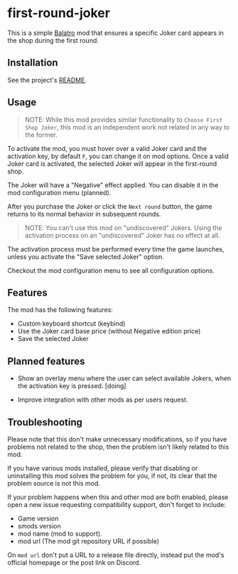 # first-round-joker

This is a simple [Balatro](https://store.steampowered.com/app/2379780) mod
that ensures a specific Joker card appears in the shop during the first round.

## Installation

See the project's [README](../README.md).

## Usage

> NOTE: While this mod provides similar functionality to `Choose First Shop Joker`,
> this mod is an independent work not related in any way to the former.

To activate the mod, you must hover over a valid Joker card and the activation
key, by default `F`, you can change it on mod options.
Once a valid Joker card is activated, the selected Joker will appear in the
first-round shop.

The Joker will have a "Negative" effect applied. You can disable it
in the mod configuration menu (planned).

After you purchase the Joker or click the `Next round` button, the game returns
to its normal behavior in subsequent rounds.

> NOTE: You can't use this mod on "undiscovered" Jokers. Using the activation
> process on an "undiscovered" Joker has no effect at all.

The activation process must be performed every time the game launches, unless
you activate the "Save selected Joker" option.

Checkout the mod configuration menu to see all configuration options.

## Features

The mod has the following features:

- Custom keyboard shortcut (keybind)
- Use the Joker card base price (without Negative edition price)
- Save the selected Joker

## Planned features

- Show an overlay menu where the user can select available Jokers, when the
activation key is pressed. [doing]

- Improve integration with other mods as per users request.

## Troubleshooting

Please note that this don't make unnecessary modifications, so if you have problems not
related to the shop, then the problem isn't likely related to this mod.

If you have various mods installed, please verify that disabling or uninstalling
this mod solves the problem for you, if not, its clear that the problem source
is not this mod.

If your problem happens when this and other mod are both enabled, please open
a new issue requesting compatibility support, don't forget to include:

- Game version
- smods version
- mod name (mod to support).
- mod url (The mod git repository URL if possible)

On `mod url` don't put a URL to a release file directly, instead put the mod's official homepage
or the post link on Discord.
